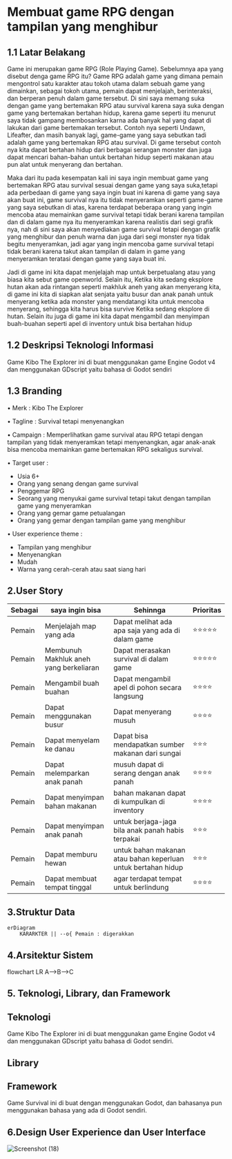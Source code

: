 # Membuat game RPG dengan tampilan yang menghibur

## 1.1 Latar Belakang
Game ini merupakan game RPG (Role Playing Game). Sebelumnya apa yang disebut denga game RPG itu? Game RPG adalah game yang dimana pemain mengontrol satu karakter atau tokoh utama dalam sebuah game yang dimainkan, sebagai tokoh utama, pemain dapat menjelajah, berinteraksi, dan berperan penuh dalam game tersebut. Di sini saya memang suka dengan game yang bertemakan RPG atau survival karena saya suka dengan game yang bertemakan bertahan hidup, karena game seperti itu menurut saya tidak gampang membosankan karna ada banyak hal yang dapat di lakukan dari game bertemakan tersebut. Contoh nya seperti Undawn, Lifeafter, dan masih banyak lagi, game-game yang saya sebutkan tadi adalah game yang bertemakan RPG atau survival. Di game tersebut contoh nya kita dapat bertahan hidup dari berbagai serangan monster dan juga dapat mencari bahan-bahan untuk bertahan hidup seperti makanan atau pun alat untuk menyerang dan bertahan. 

Maka dari itu pada kesempatan kali ini saya ingin membuat game yang bertemakan RPG atau survival sesuai dengan game yang saya suka,tetapi ada perbedaan di game yang saya ingin buat ini karena di game yang saya akan buat ini, game survival nya itu tidak menyeramkan seperti game-game yang saya sebutkan di atas, karena terdapat beberapa orang yang ingin mencoba atau memainkan game survival tetapi tidak berani karena tampilan dan di dalam game nya itu menyeramkan karena realistis dari segi grafik nya, nah di sini saya akan menyediakan game survival tetapi dengan grafik yang menghibur dan penuh warna dan juga dari segi monster nya tidak begitu menyeramkan, jadi agar yang ingin mencoba game survival tetapi tidak berani karena takut akan tampilan di dalam in game yang menyeramkan teratasi dengan game yang saya buat ini.

Jadi di game ini kita dapat menjelajah map untuk berpetualang atau yang biasa kita sebut game openworld. Selain itu, Ketika kita sedang eksplore hutan akan ada rintangan seperti makhluk aneh yang akan menyerang kita, di game ini kita di siapkan alat senjata yaitu busur dan anak panah untuk menyerang ketika ada monster yang mendatangi kita untuk mencoba menyerang, sehingga kita harus bisa survive Ketika sedang eksplore di hutan. Selain itu juga di game ini kita dapat mengambil dan menyimpan buah-buahan seperti apel di inventory untuk bisa bertahan hidup 
## 1.2 Deskripsi Teknologi Informasi
Game Kibo The Explorer ini di buat menggunakan game Engine Godot v4 dan menggunakan GDscript yaitu bahasa di Godot sendiri
## 1.3 Branding
• Merk : Kibo The Explorer

• Tagline : Survival tetapi menyenangkan

• Campaign : Memperlihatkan game survival atau RPG tetapi dengan tampilan yang tidak menyeramkan tetapi menyenangkan, agar anak-anak bisa mencoba memainkan game bertemakan RPG sekaligus survival.

• Target user :
-	Usia 6+
-	Orang yang senang dengan game survival
-	Penggemar RPG
-	Seorang yang menyukai game survival tetapi takut dengan tampilan game yang menyeramkan
-	Orang yang gemar game petualangan
-	Orang yang gemar dengan tampilan game yang menghibur

• User experience theme :
-   Tampilan yang menghibur
-	Menyenangkan
-	Mudah
-	Warna yang cerah-cerah atau saat siang hari

## 2.User Story
Sebagai  |   saya ingin bisa      |        Sehinnga			                        |    Prioritas
---|---|---|---
Pemain   |  Menjelajah map yang ada      | Dapat melihat ada apa saja yang ada di dalam game | ⭐⭐⭐⭐⭐
Pemain   |   Membunuh Makhluk aneh yang berkeliaran   |  Dapat merasakan survival di dalam game   |  ⭐⭐⭐⭐⭐
Pemain   |   Mengambil buah buahan      |   Dapat mengambil apel di pohon secara langsung  |    ⭐⭐⭐⭐
Pemain   |  Dapat menggunakan busur  |  Dapat menyerang musuh | ⭐⭐⭐⭐
Pemain | Dapat menyelam ke danau | Dapat bisa mendapatkan sumber makanan dari sungai | ⭐⭐⭐
Pemain | Dapat melemparkan anak panah | musuh dapat di serang dengan anak panah |  ⭐⭐⭐⭐
Pemain | Dapat menyimpan bahan makanan | bahan makanan dapat di kumpulkan di inventory | ⭐⭐⭐⭐
Pemain | Dapat menyimpan anak panah | untuk berjaga-jaga bila anak panah habis terpakai | ⭐⭐⭐
Pemain | Dapat memburu hewan | untuk bahan makanan atau bahan keperluan untuk bertahan hidup | ⭐⭐⭐
Pemain | Dapat membuat tempat tinggal | agar terdapat tempat untuk berlindung | ⭐⭐⭐⭐



## 3.Struktur Data

```mermaid
erDiagram
    KARARKTER || --o{ Pemain : digerakkan 
```

## 4.Arsitektur Sistem

flowchart LR
    A-->B-->C

## 5. Teknologi, Library, dan Framework
## Teknologi
Game Kibo The Explorer ini di buat menggunakan game Engine Godot v4 dan menggunakan GDscript yaitu bahasa di Godot sendiri.
## Library

## Framework
Game Survival ini di buat dengan menggunakan Godot, dan bahasanya pun menggunakan bahasa yang ada di Godot sendiri.


## 6.Design User Experience dan User Interface



![Screenshot (18)](https://github.com/Daapputra/ProjekUTS/assets/148644036/a991cb43-8981-4a99-91e3-136a51e80720)



